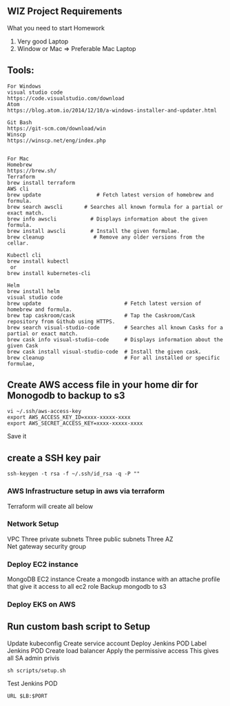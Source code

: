 ## WIZ Project Requirements 

What you need to start Homework
1.	Very good Laptop
2.	Window or Mac => Preferable Mac Laptop

## Tools:
```
For Windows
visual studio code
https://code.visualstudio.com/download
Atom
https://blog.atom.io/2014/12/10/a-windows-installer-and-updater.html

Git Bash
https://git-scm.com/download/win
Winscp
https://winscp.net/eng/index.php


For Mac
Homebrew
https://brew.sh/
Terraform
brew install terraform  
AWS cli
brew update                  # Fetch latest version of homebrew and formula.
brew search awscli       # Searches all known formula for a partial or exact match.
brew info awscli           # Displays information about the given formula.
brew install awscli        # Install the given formulae.
brew cleanup                # Remove any older versions from the cellar.

Kubectl cli
brew install kubectl 
 or
brew install kubernetes-cli

Helm
brew install helm
visual studio code
brew update                           # Fetch latest version of homebrew and formula.
brew tap caskroom/cask                # Tap the Caskroom/Cask repository from Github using HTTPS.
brew search visual-studio-code        # Searches all known Casks for a partial or exact match.
brew cask info visual-studio-code     # Displays information about the given Cask
brew cask install visual-studio-code  # Install the given cask.
brew cleanup                          # For all installed or specific formulae, 
```
## Create AWS access file in your home dir for Monogodb to backup to  s3
```
vi ~/.ssh/aws-access-key
export AWS_ACCESS_KEY_ID=xxxx-xxxxx-xxxx
export AWS_SECRET_ACCESS_KEY=xxxx-xxxxx-xxxx
```
Save it
## create a SSH key pair
```
ssh-keygen -t rsa -f ~/.ssh/id_rsa -q -P ""
``` 
### AWS Infrastructure setup in aws via terraform
Terraform will create all below
### Network Setup
VPC 
Three private subnets
Three public subnets
Three AZ  
Net gateway
security group

### Deploy EC2 instance
MongoDB EC2 instance
Create a mongodb instance with an attache profile that give it access to all ec2 role 
Backup mongodb to s3

### Deploy EKS on AWS

## Run custom bash script to Setup 
Update kubeconfig 
Create service account
Deploy Jenkins POD
Label Jenkins POD
Create load balancer
Apply the permissive access This gives all SA admin privis

```
sh scripts/setup.sh
```
Test Jenkins POD
```
URL $LB:$PORT
```
